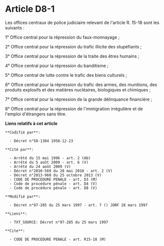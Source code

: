 # Article D8-1

Les offices centraux de police judiciaire relevant de l'article R. 15-18 sont les suivants :

1° Office central pour la répression du faux-monnayage ;

2° Office central pour la répression du trafic illicite des stupéfiants ;

3° Office central pour la répression de la traite des êtres humains ;

4° Office central pour la répression du banditisme ;

5° Office central de lutte contre le trafic des biens culturels ;

6° Office central pour la répression du trafic des armes, des munitions, des produits explosifs et des matières nucléaires,
biologiques et chimiques ;

7° Office central pour la répression de la grande délinquance financière ;

8° Office central pour la répression de l'immigration irrégulière et de l'emploi d'étrangers sans titre.

**Liens relatifs à cet article**

	**Codifié par**:

	  - Décret n°58-1304 1958-12-23

	**Cité par**:

	  - Arrêté du 15 mai 1996 - art. 2 (Ab)
	  - Arrêté du 5 août 2009 - art. 6 (V)
	  - Arrêté du 24 août 2009 (V)
	  - Décret n°2010-569 du 28 mai 2010 - art. 2 (V)
	  - Décret n°2013-960 du 25 octobre 2013 (V)
	  - CODE DE PROCEDURE PENALE - art. D3 (M)
	  - Code de procédure pénale - art. D4 (V)
	  - Code de procédure pénale - art. D8 (V)

	**Modifié par**:

	  - Décret n°97-285 du 25 mars 1997 - art. 7 () JORF 28 mars 1997

	**Liens**:

	  - TXT_SOURCE: Décret n°97-285 du 25 mars 1997

	**Cite**:

	  - CODE DE PROCEDURE PENALE - art. R15-18 (M)
